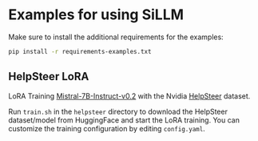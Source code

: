 # Examples for using SiLLM

Make sure to install the additional requirements for the examples:
``` sh
pip install -r requirements-examples.txt
```

## HelpSteer LoRA
LoRA Training [Mistral-7B-Instruct-v0.2](https://huggingface.co/mistralai/Mistral-7B-Instruct-v0.2) with the Nvidia [HelpSteer](https://huggingface.co/datasets/nvidia/HelpSteer) dataset.

Run `train.sh` in the `helpsteer` directory to download the HelpSteer dataset/model from HuggingFace and start the LoRA training. You can customize the training configuration by editing `config.yaml`.
